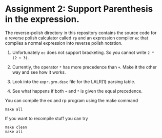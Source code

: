 # Assignment 2: Support Parenthesis in the expression.

The reverse-polish directory in this repository contains the source
code for a reverse polish calculator called `rp` and an expression
compiler `ec` that compiles a normal expression into reverse polish
notation.

1. Unfortunately `ec` does not support bracketing. So you
   cannot write `2 * (2 + 3)`.

2. Currently, the operator `*` has more precedence than `+`. Make it the other way
   and see how it works.

3. Look into the `expr.grm.desc` file for the LALR(1) parsing table.

4. See what happens if both `+` and `*` is given the equal precedence.


You can compile the ec and rp program using the make command

```
make all
```

If you want to recompile stuff you can try

```
make clean
make all
```
